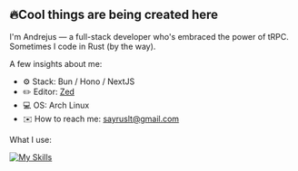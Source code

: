 ## 🔥Cool things are being created here

I'm Andrejus — a full-stack developer who's embraced the power of tRPC. Sometimes I code in Rust (by the way).

A few insights about me:

- ⚙️ Stack: Bun / Hono / NextJS
- ✏️ Editor: [Zed](https://github.com/zed-industries/zed)
- 💻 OS: Arch Linux
- ✉️ How to reach me: sayruslt@gmail.com

What I use:

[![My Skills](https://skillicons.dev/icons?i=ts,bun,nest,next,tailwind)]()
